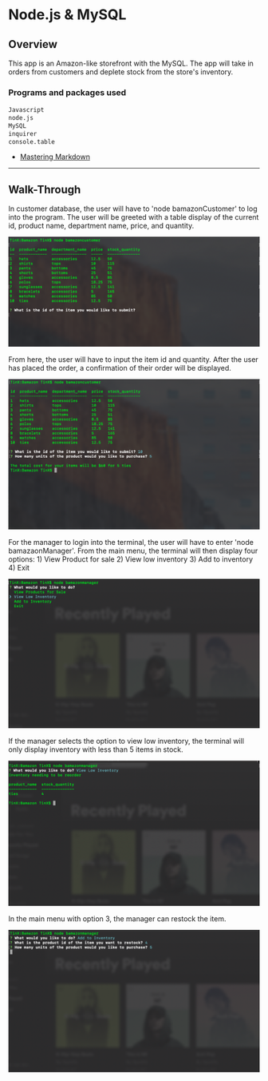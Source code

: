 # Node.js & MySQL

## Overview

This app is an Amazon-like storefront with the MySQL. The app will take in orders from customers and deplete stock from the store's inventory. 

### Programs and packages used 

```
Javascript
node.js
MySQL
inquirer
console.table
```


* [Mastering Markdown](https://guides.github.com/features/mastering-markdown/)

- - -

## Walk-Through

In customer database, the user will have to 'node bamazonCustomer' to log into the program. The user will be greeted with a table display of the current id, product name, department name, price, and quantity. 

![](images/img1.png)

From here, the user will have to input the item id and quantity. After the user has placed the order, a confirmation of their order will be displayed. 

![](images/img3.png)

For the manager to login into the terminal, the user will have to enter 'node bamazaonManager'. From the main menu, the terminal will then display four options: 1) View Product for sale 2) View low inventory 3) Add to inventory 4) Exit 

![](images/img5.png)

If the manager selects the option to view low inventory, the terminal will only display inventory with less than 5 items in stock. 

![](images/img6.png)

In the main menu with option 3, the manager can restock the item. 

![](images/img7.png)




